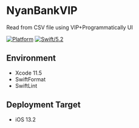 # NyanBankVIP
Read from CSV file using VIP+Programmatically UI

[![Platform](https://img.shields.io/badge/platform-iOS-green.svg?style=flat-square)](https://developer.apple.com/iOS/)
[![Swift/5.2](https://img.shields.io/badge/swift-5.2-brightgreen.svg?style=flat-square)](https://developer.apple.com/swift/)

## Environment

- Xcode 11.5
- SwiftFormat
- SwiftLint

## Deployment Target

- iOS 13.2
